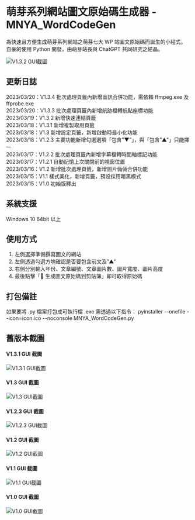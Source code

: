 # 萌芽系列網站圖文原始碼生成器 - MNYA_WordCodeGen

為快速且方便生成萌芽系列網站之萌芽七大 WP 站圖文原始碼而誕生的小程式。<br>
自豪的使用 Python 開發，由萌芽站長與 ChatGPT 共同研究之結晶。

![V1.3.2 GUI截圖](screenshot/V1.3.2.jpg)

## 更新日誌

2023/03/20：V1.3.4 批次處理頁籤內新增音訊合併功能，需依賴 ffmpeg.exe 及 ffprobe.exe<br>
2023/03/20：V1.3.3 批次處理頁籤內新增航跡檔轉航點座標功能<br>
2023/03/19：V1.3.2 新增快速連結頁籤<br>
2023/03/18：V1.3.1 新增複製取用頁籤<br>
2023/03/18：V1.3 新增設定頁籤，新增啟動時最小化功能<br>
2023/03/18：V1.2.3 主要功能新增勾選選項「包含"▼"」，與「包含"▲"」只能擇一<br>
2023/03/17：V1.2.2 批次處理頁籤內新增字幕檔轉時間軸標記功能<br>
2023/03/17：V1.2.1 自動記憶上次關閉前的視窗位置<br>
2023/03/16：V1.2 新增批次處理頁籤，新增圖片倆倆合併功能<br>
2023/03/15：V1.1 樣式美化，新增頁籤，預設採用暗黑模式<br>
2023/03/15：V1.0 初始版釋出<br>

## 系統支援

Windows 10 64bit 以上

## 使用方式

1. 左側選擇準備撰寫圖文的網站<br>
2. 左側透過勾選方塊確認是否要包含前文及"▲"<br>
3. 右側分別輸入年份、文章編號、文章圖片數、圖片寬度、圖片高度<br>
4. 最後點擊「📑 生成圖文原始碼到剪貼簿」即可取得原始碼<br>

## 打包備註

如果要將 .py 檔案打包成可執行檔 .exe 需透過以下指令：
pyinstaller --onefile --icon=icon.ico --noconsole MNYA_WordCodeGen.py

## 舊版本截圖

#### V1.3.1 GUI 截圖

![V1.3.1 GUI截圖](screenshot/V1.3.1.jpg)

#### V1.3 GUI 截圖

![V1.3 GUI截圖](screenshot/V1.3.jpg)

#### V1.2.3 GUI 截圖

![V1.2.3 GUI截圖](screenshot/V1.2.3.jpg)

#### V1.2 GUI 截圖

![V1.2 GUI截圖](screenshot/V1.2.jpg)

#### V1.1 GUI 截圖

![V1.1 GUI截圖](screenshot/V1.1.jpg)

#### V1.0 GUI 截圖

![V1.0 GUI截圖](screenshot/V1.0.jpg)
